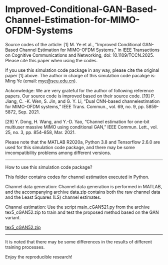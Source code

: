 # Improved-Conditional-GAN-Based-Channel-Estimation-for-MIMO-OFDM-Systems
Source codes of the article: [1] M. Ye et al., "Improved Conditional GAN-Based Channel Estimation for MIMO-OFDM Systems," in IEEE Transactions on Cognitive Communications and Networking, doi: 10.1109/TCCN.2025. Please cite this paper when using the codes.  

 

If you use this simulation code package in any way, please cite the original paper [1] above. 
The author in charge of this simulation code pacakge is: Ming Ye (email: mye@seu.edu.cn).

Ackonwledge: We are very grateful for the author of following reference papers. Our source code is improved based on their source code. 
[19] P. Jiang, C. -K. Wen, S. Jin, and G. Y. Li, “Dual CNN-based channelestimation for MIMO-OFDM systems,” IEEE Trans. Commun., vol. 69,
no. 9, pp. 5859-5872, Sep. 2021.


[29] Y. Dong, H. Wang, and Y.-D. Yao, “Channel estimation for one-bit multiuser massive MIMO using conditional GAN,” IEEE Commun. Lett.,
vol. 25, no. 3, pp. 854–858, Mar. 2021.

Please note that the MATLAB R2020a, Python 3.8 and Tensorflow 2.6.0 are used for this simulation code package,  and there may be some imcompatibility problems among different versions. 

*********************************************************************************************************************************
How to use this simulation code package?

This folder contains codes for channel estimation executed in Python.

Channel data generation:  Channel data generation is performed in MATLAB, and the accompanying archive data.zip contains both the raw channel data and the Least Squares (LS) channel estimates.
 
Channel estimation: Use the script main_cGAN521.py from the archive tex5_cGAN52.zip to train and test the proposed method based on the GAN variant.

 
[tex5_cGAN52.zip](https://github.com/user-attachments/files/23262987/tex5_cGAN52.zip)    

*********************************************************************************************************************************
It is noted that there may be some differences in the results of different training processes. 

Enjoy the reproducible research!

